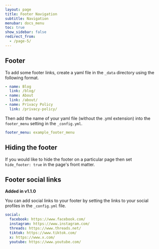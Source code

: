 ```yaml
---
layout: page
title: Footer Navigation
subtitle: Navigation
menubar: docs_menu
toc: true
show_sidebar: false
redirect_from: 
  - /page-5/
---
```


## Footer

To add some footer links, create a yaml file in the `_data` directory using the following format.

```yaml
- name: Blog
  link: /blog/
- name: About
  link: /about/
- name: Privacy Policy
  link: /privacy-policy/
```

Then add the name of your yaml file (without the .yml extension) into the `footer_menu` setting in the `_config.yml`.

```yaml
footer_menu: example_footer_menu
```

## Hiding the footer

If you would like to hide the footer on a particular page then set `hide_footer: true` in the page's front matter.

## Footer social links

**Added in v1.1.0**

You can add social links to your footer by setting the links to your social profiles in the `_config.yml` file. 

```yaml
social:
  facebook: https://www.facebook.com/
  instagram: https://www.instagram.com/
  threads: https://www.threads.net/
  tiktok: https://www.tiktok.com/
  x: https://www.x.com/
  youtube: https://www.youtube.com/
```
